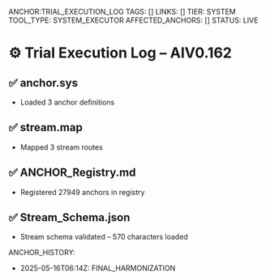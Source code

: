 ANCHOR:TRIAL_EXECUTION_LOG
TAGS: []
LINKS: []
TIER: SYSTEM
TOOL_TYPE: SYSTEM_EXECUTOR
AFFECTED_ANCHORS: []
STATUS: LIVE

# ⚙️ Trial Execution Log – AIV0.162

## ✅ anchor.sys
- Loaded 3 anchor definitions

## ✅ stream.map
- Mapped 3 stream routes

## ✅ ANCHOR_Registry.md
- Registered 27949 anchors in registry

## ✅ Stream_Schema.json
- Stream schema validated – 570 characters loaded


ANCHOR_HISTORY:
  - 2025-05-16T06:14Z: FINAL_HARMONIZATION
